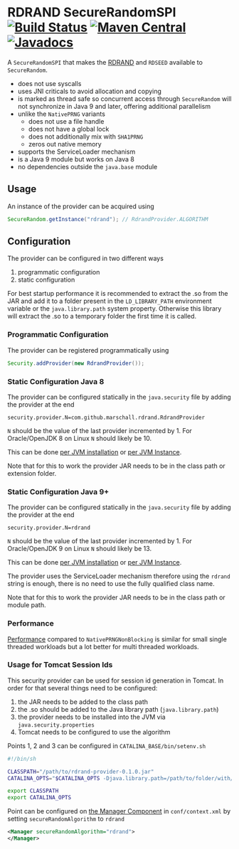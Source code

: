 # RDRAND SecureRandomSPI [![Build Status](https://travis-ci.org/marschall/rdrand-provider.svg?branch=master)](https://travis-ci.org/marschall/rdrand-provider) [![Maven Central](https://maven-badges.herokuapp.com/maven-central/com.github.marschall/rdrand-provider/badge.svg)](https://maven-badges.herokuapp.com/maven-central/com.github.marschall/rdrand-provider)  [![Javadocs](https://www.javadoc.io/badge/com.github.marschall/rdrand-provider.svg)](https://www.javadoc.io/doc/com.github.marschall/rdrand-provider)

A `SecureRandomSPI` that makes the [RDRAND](https://en.wikipedia.org/wiki/RdRand) and `RDSEED` available to `SecureRandom`.

* does not use syscalls
* uses JNI criticals to avoid allocation and copying
* is marked as thread safe so concurrent access through `SecureRandom` will not synchronize in Java 9 and later, offering additional parallelism
* unlike the `NativePRNG` variants
  * does not use a file handle
  * does not have a global lock
  * does not additionally mix with `SHA1PRNG`
  * zeros out native memory
* supports the ServiceLoader mechanism
* is a Java 9 module but works on Java 8
* no dependencies outside the `java.base` module

## Usage

An instance of the provider can be acquired using

```java
SecureRandom.getInstance("rdrand"); // RdrandProvider.ALGORITHM
```

## Configuration

The provider can be configured in two different ways

1. programmatic configuration
1. static configuration

For best startup performance it is recommended to extract the .so from the JAR and add it to a folder present in the `LD_LIBRARY_PATH` environment variable or the `java.library.path` system property. Otherwise this library will extract the .so to a temporary folder the first time it is called.

### Programmatic Configuration

The provider can be registered programmatically using

```java
Security.addProvider(new RdrandProvider());
```

### Static Configuration Java 8

The provider can be configured statically in the `java.security` file by adding the provider at the end

```
security.provider.N=com.github.marschall.rdrand.RdrandProvider
```

`N` should be the value of the last provider incremented by 1. For Oracle/OpenJDK 8 on Linux `N` should likely be 10.

This can be done [per JVM installation](https://docs.oracle.com/javase/8/docs/technotes/guides/security/crypto/HowToImplAProvider.html#Configuring) or [per JVM Instance](https://dzone.com/articles/how-override-java-security).

Note that for this to work the provider JAR needs to be in the class path or extension folder.

### Static Configuration Java 9+

The provider can be configured statically in the `java.security` file by adding the provider at the end

```
security.provider.N=rdrand
```

`N` should be the value of the last provider incremented by 1. For Oracle/OpenJDK 9 on Linux `N` should likely be 13.

This can be done [per JVM installation](https://docs.oracle.com/javase/9/security/howtoimplaprovider.htm#GUID-831AA25F-F702-442D-A2E4-8DA6DEA16F33) or [per JVM Instance](https://dzone.com/articles/how-override-java-security).

The provider uses the ServiceLoader mechanism therefore using the `rdrand` string is enough, there is no need to use the fully qualified class name.

Note that for this to work the provider JAR needs to be in the class path or module path.

### Performance

[Performance](https://github.com/marschall/random-provider-benchmarks/tree/master/src/main/output/rdrand) compared to `NativePRNGNonBlocking` is similar for small single threaded workloads but a lot better for multi threaded workloads.


### Usage for Tomcat Session Ids

This security provider can be used for session id generation in Tomcat. In order for that several things need to be configured:

1. the JAR needs to be added to the class path
1. the .so should be added to the Java library path (`java.library.path`)
1. the provider needs to be installed into the JVM via `java.security.properties`
1. Tomcat needs to be configured to use the algorithm

Points 1, 2 and 3 can be configured in `CATALINA_BASE/bin/setenv.sh`

```sh
#!/bin/sh

CLASSPATH="/path/to/rdrand-provider-0.1.0.jar"
CATALINA_OPTS="$CATALINA_OPTS -Djava.library.path=/path/to/folder/with/so -Djava.security.properties=/path/to/jvm.java.security"

export CLASSPATH
export CATALINA_OPTS
```

Point can be configured on [the Manager Component](https://tomcat.apache.org/tomcat-8.5-doc/config/manager.html) in `conf/context.xml` by setting `secureRandomAlgorithm` to `rdrand`

```xml
<Manager secureRandomAlgorithm="rdrand">
</Manager>
```

